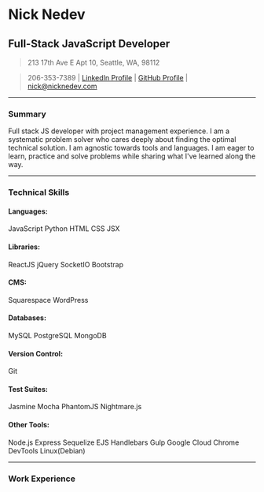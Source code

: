 # Nick Nedev 
## Full-Stack JavaScript Developer
> 213 17th Ave E Apt 10, Seattle, WA, 98112

> 206-353-7389 | 
> [LinkedIn Profile](https://www.linkedin.com/in/nedevn/) | 
> [GitHub Profile](https://github.com/nnedevn) | 
> <nick@nicknedev.com>



------
### Summary
Full stack JS developer with project management experience. I am a systematic problem solver who cares deeply about finding the optimal technical solution. I am agnostic towards tools and languages. I am eager to learn, practice and solve problems while sharing what I've learned along the way.

------
### Technical Skills
#### Languages: 
JavaScript
Python
HTML
CSS
JSX
#### Libraries:
ReactJS
jQuery
SocketIO
Bootstrap
#### CMS:
Squarespace
WordPress
#### Databases:
MySQL
PostgreSQL
MongoDB
#### Version Control:
Git
#### Test Suites:
Jasmine
Mocha
PhantomJS
Nightmare.js
#### Other Tools:
Node.js
Express
Sequelize
EJS
Handlebars
Gulp
Google Cloud
Chrome DevTools
Linux(Debian)

------
### Work Experience
